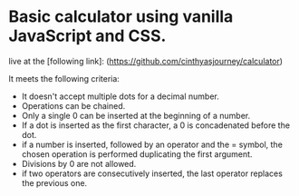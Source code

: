 # Basic calculator using vanilla JavaScript and CSS.

live at the [following link]: (https://github.com/cinthyasjourney/calculator)

It meets the following criteria: 
* It doesn't accept multiple dots for a decimal number.
* Operations can be chained.
* Only a single 0 can be inserted at the beginning of a number.
* If a dot is inserted as the first character, a 0 is concadenated before the dot.
* if a number is inserted, followed by an operator and the = symbol, the chosen operation is performed duplicating the first argument.
* Divisions by 0 are not allowed.
* if two operators are consecutively inserted, the last operator replaces the previous one.

